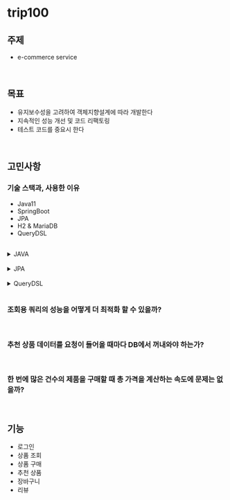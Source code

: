 # trip100

## 주제
- e-commerce service

<br>

## 목표
- 유지보수성을 고려하여 객체지향설계에 따라 개발한다
- 지속적인 성능 개선 및 코드 리팩토링
- 테스트 코드를 중요시 한다

<br>

## 고민사항

### 기술 스택과, 사용한 이유

- Java11
- SpringBoot
- JPA
- H2 & MariaDB
- QueryDSL

<br>

<details>
<summary> JAVA </summary>

- 높은 안정성, 수 많은 프로젝트와 오픈 소스같은 자료들이 많다. 이러한 점은 어떠한 문제가 발생했을 때 참고할 수 있는 레퍼런스가 그만큼 많다

- 가장 대표적인 객체 지향 언어이다
  - 자바는 캡슐화, 상속, 다형성을 지원하는 객체 지향 프로그래밍 언어로 처음부터 설계되었다.

- 플랫폼이 독립적인 언어이다
  - JVM이 설치된 모든 플랫폼에서 실행될 수 있다.

<br>

위와 같은 이유로 자바를 선택하였다.

</details>

<br>

<details>
<summary> JPA </summary>

- SQL 중심적인 개발에서 객체중심적인 개발이 가능하다.

- 생산성이 증가한다

  - DDL문 자동 생성

  - 간단한 메서드로 CRUD가 가능해진다

- 유지보수가 쉽다

<br>

위와 같은 이유로 유지 보수성을 고려하고, 객체지향 설계에 따라 개발하려는 나의 목표와 아주 잘 맞는 기술 스택이라 생각하여 사용하였다

</details>

<br>

<details>
<summary> QueryDSL </summary>

### QueryDSL VS JPQL

| QueryDSL | JPQL |
| ----- | ----- |
|문자가 아닌 코드로 작성 | 문자열 형태이기 때문에 개발자 의존적 형태 |
| 컴파일 단계에서 문법 오류 발견 가능 | 컴파일 단계에서 타입체크 불가능, 런타임 단계에서 오류 발견 가능 |
<br>

위의 비교와 같은 이유로 복잡한 쿼리 및 동적 쿼리를 작성할 때 QueryDSL를 사용하였다

</details>

<br>


### 조회용 쿼리의 성능을 어떻게 더 최적화 할 수 있을까?

<br>

### 추천 상품 데이터를 요청이 들어올 때마다 DB에서 꺼내와야 하는가?

<br>

### 한 번에 많은 건수의 제품을 구매할 때 총 가격을 계산하는 속도에 문제는 없을까?

<Br>
  
## 기능
- 로그인
- 상품 조회
- 상품 구매
- 추천 상품
- 장바구니
- 리뷰
<br>
